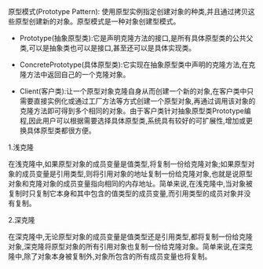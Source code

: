 原型模式\(Prototype Pattern\): 使用原型实例指定创建对象的种类,并且通过拷贝这些原型创建新的对象。原型模式是一种对象创建型模式。



* Prototype\(抽象原型类\):它是声明克隆方法的接口,是所有具体原型类的公共父类,可以是抽象类也可以是接口,甚至还可以是具体实现类。

* ConcretePrototype\(具体原型类\):它实现在抽象原型类中声明的克隆方法,在克隆方法中返回自己的一个克隆对象。

* Client\(客户类\):让一个原型对象克隆自身从而创建一个新的对象,在客户类中只需要直接实例化或通过工厂方法等方式创建一个原型对象,再通过调用该对象的克隆方法即可得到多个相同的对象。由于客户类针对抽象原型类Prototype编程,因此用户可以根据需要选择具体原型类,系统具有较好的可扩展性,增加或更换具体原型类都很方便。



1.浅克隆

在浅克隆中,如果原型对象的成员变量是值类型,将复制一份给克隆对象;如果原型对象的成员变量是引用类型,则将引用对象的地址复制一份给克隆对象,也就是说原型对象和克隆对象的成员变量指向相同的内存地址。简单来说,在浅克隆中,当对象被复制时只复制它本身和其中包含的值类型的成员变量,而引用类型的成员对象并没有复制。

2.深克隆

在深克隆中,无论原型对象的成员变量是值类型还是引用类型,都将复制一份给克隆对象,深克隆将原型对象的所有引用对象也复制一份给克隆对象。简单来说,在深克隆中,除了对象本身被复制外,对象所包含的所有成员变量也将复制。

